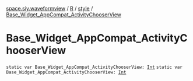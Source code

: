 [space.siy.waveformview](../../index.md) / [R](../index.md) / [style](index.md) / [Base_Widget_AppCompat_ActivityChooserView](./-base_-widget_-app-compat_-activity-chooser-view.md)

# Base_Widget_AppCompat_ActivityChooserView

`static var Base_Widget_AppCompat_ActivityChooserView: `[`Int`](https://kotlinlang.org/api/latest/jvm/stdlib/kotlin/-int/index.html)
`static var Base_Widget_AppCompat_ActivityChooserView: `[`Int`](https://kotlinlang.org/api/latest/jvm/stdlib/kotlin/-int/index.html)